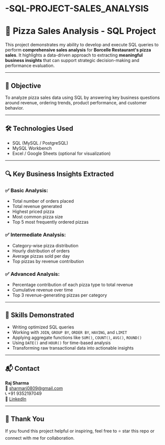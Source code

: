 # -SQL-PROJECT-SALES_ANALYSIS
# 🍕 Pizza Sales Analysis - SQL Project

This project demonstrates my ability to develop and execute SQL queries to perform **comprehensive sales analysis** for **Borcelle Restaurant's pizza sales**. It highlights a data-driven approach to extracting **meaningful business insights** that can support strategic decision-making and performance evaluation.

---

## 📌 Objective

To analyze pizza sales data using SQL by answering key business questions around revenue, ordering trends, product performance, and customer behavior.

---

## 🛠️ Technologies Used

- SQL (MySQL / PostgreSQL)
- MySQL Workbench
- Excel / Google Sheets (optional for visualization)

---

## 🔍 Key Business Insights Extracted

### ✅ Basic Analysis:
- Total number of orders placed  
- Total revenue generated  
- Highest priced pizza  
- Most common pizza size  
- Top 5 most frequently ordered pizzas

### ✅ Intermediate Analysis:
- Category-wise pizza distribution  
- Hourly distribution of orders  
- Average pizzas sold per day  
- Top pizzas by revenue contribution

### ✅ Advanced Analysis:
- Percentage contribution of each pizza type to total revenue  
- Cumulative revenue over time  
- Top 3 revenue-generating pizzas per category

---

## 🧠 Skills Demonstrated

- Writing optimized SQL queries
- Working with `JOIN`, `GROUP BY`, `ORDER BY`, `HAVING`, and `LIMIT`
- Applying aggregate functions like `SUM()`, `COUNT()`, `AVG()`, `ROUND()`
- Using `DATE()` and `HOUR()` for time-based analysis
- Transforming raw transactional data into actionable insights

---
## 📬 Contact

**Raj Sharma**  
📧 sharmarj0809@gmail.com  
📞 +91 9352197049  
🔗 [LinkedIn](https://linkedin.com/in/raj-sharma-322205253/)

---

## 🙌 Thank You

If you found this project helpful or inspiring, feel free to ⭐ star this repo or connect with me for collaboration.



